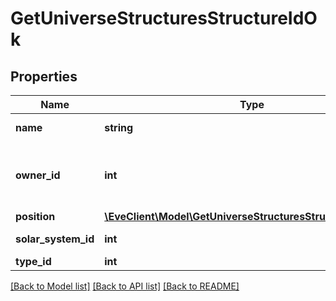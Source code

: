 # GetUniverseStructuresStructureIdOk

## Properties
Name | Type | Description | Notes
------------ | ------------- | ------------- | -------------
**name** | **string** | The full name of the structure | 
**owner_id** | **int** | The ID of the corporation who owns this particular structure | 
**position** | [**\EveClient\Model\GetUniverseStructuresStructureIdPosition**](GetUniverseStructuresStructureIdPosition.md) |  | [optional] 
**solar_system_id** | **int** | solar_system_id integer | 
**type_id** | **int** | type_id integer | [optional] 

[[Back to Model list]](../README.md#documentation-for-models) [[Back to API list]](../README.md#documentation-for-api-endpoints) [[Back to README]](../README.md)


